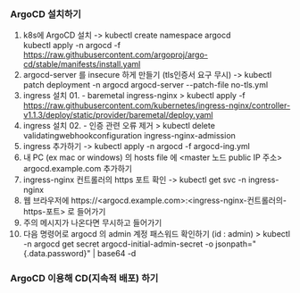 ### ArgoCD 설치하기
1. k8s에 ArgoCD 설치 ->    kubectl create namespace argocd   
kubectl apply -n argocd -f https://raw.githubusercontent.com/argoproj/argo-cd/stable/manifests/install.yaml
2. argocd-server 를 insecure 하게 만들기 (tls인증서 요구 무시) -> kubectl patch deployment -n argocd argocd-server --patch-file no-tls.yml 
3. ingress 설치 01. - baremetal ingress-nginx > kubectl apply -f https://raw.githubusercontent.com/kubernetes/ingress-nginx/controller-v1.1.3/deploy/static/provider/baremetal/deploy.yaml
4. ingress 설치 02. - 인증 관련 오류 제거 > kubectl delete validatingwebhookconfiguration ingress-nginx-admission
4. ingress 추가하기 -> kubectl apply -n argocd -f argocd-ing.yml
5. 내 PC (ex mac or windows) 의 hosts file 에 <master 노드 public IP 주소>   argocd.example.com 추가하기
6. ingress-nginx 컨트롤러의 https 포트 확인 -> kubectl get svc -n ingress-nginx
7. 웹 브라우저에 https://<argocd.example.com>:<ingress-nginx-컨트롤러의-https-포트> 로 들어가기
8. 주의 메시지가 나온다면 무시하고 들어가기
9. 다음 명령어로 argocd 의 admin 계정 패스워드 확인하기 (id : admin) > kubectl -n argocd get secret argocd-initial-admin-secret -o jsonpath="{.data.password}" | base64 -d

### ArgoCD 이용해 CD(지속적 배포) 하기
